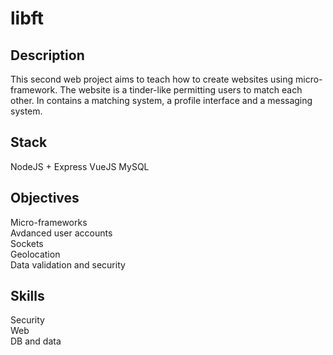 # libft

## Description
This second web project aims to teach how to create websites using micro-framework. The website is a tinder-like permitting users to match each other. In contains a matching system, a profile interface and a messaging system.

## Stack
NodeJS + Express
VueJS
MySQL

## Objectives
Micro-frameworks   <br/>
Avdanced user accounts   <br/>
Sockets   <br/>
Geolocation   <br/>
Data validation and security   <br/>

## Skills
Security  <br/>
Web  <br/>
DB and data  <br/>
